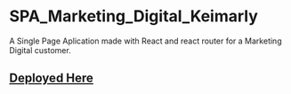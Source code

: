 # SPA_Marketing_Digital_Keimarly

A Single Page Aplication made with React and react router for a Marketing Digital customer.

## [Deployed Here](https://keicisnero-digital-marketing.web.app/)